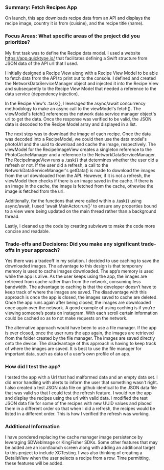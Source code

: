 ### Summary: Fetch Recipes App

On launch, this app downloads recipe data from an API and displays the recipe image, country it is from (cuisine), and the recipe title (name). 

### Focus Areas: What specific areas of the project did you prioritize?

My first task was to define the Recipe data model. I used a website https://app.quicktype.io/ that facilitates defining a Swift structure from JSON data of the API url that I used.

I initially designed a Recipe View along with a Recipe View Model to be able to fetch data from the API to print out to the console. I defined and created the NetworkDataServiceManager object and injected it into the Recipe View and subsequently to the Recipe View Model that needed a reference to the data service (dependency injection).

In the Recipe View's .task{}, I leveraged the async/await concurrency methodology to make an async call to the viewModel's fetch(). The viewModel's fetch() references the network data service manager object's url to get the data. Once the response was verified to be valid, the JSON data is decoded to the Recipe Model array and displayed in a list. 

The next step was to download the image of each recipe. Once the data was decoded into a RecipeModel, we could then use the data model's photoUrl and the uuid to download and cache the image, respectively. The viewModel for the RecipeImageView creates a singleton reference to the PhotoCacheManager and a reference to the NetworkDataServiceManager. The RecipeImageView runs a .task{} that determines whether the user did a refresh or not. If the user did a refresh, a call to the NetworkDataServiceManager's getData() is made to download the images from the url downloaded from the API. However, if it is not a refresh, the viewModel then checks if there is an image saved in the cache. If there is an image in the cache, the image is fetched from the cache, othewise the image is fetched from the url. 

Additionally, for the functions that were called within a .task{} using async/await, I used 'await MainActor.run{}' to ensure any properties bound to a view were being updated on the main thread rather than a background thread.

Lastly, I cleaned up the code by creating subviews to make the code more concise and readable. 

### Trade-offs and Decisions: Did you make any significant trade-offs in your approach?

Yes there was a tradeoff in my solution. I decided to use caching to save the downloaded images. The advantage to this design is that temporary memory is used to cache images downloaded. The app’s memory is used while the app is alive. As the user keeps using the app, the images are retrieved from cache rather than from the network, consuming less bandwidth. The advantage to caching is that the developer doesn’t have to keep track of where the images are saved. The disadvantage with this approach is once the app is closed, the images saved to cache are deleted. Once the app runs again after being closed, the images are downloaded once again over the network. A good example of using caching is if you’re viewing someone’s posts on instagram. With each scroll certain information could be cached so as to not make requests on the network.

The alternative approach would have been to use a file manager. If the app is ever closed, once the user runs the app again, the images are retrieved from the folder created by the file manager. The images are saved directly onto the device. The disadvantage of this approach is having to keep track of where the images are saved. It is best to use the file manager for important data, such as data of a user’s own profile of an app.

### How did I test the app?

I tested the app with a Url that had malformed data and an empty data set. I did error handling with alerts to inform the user that something wasn't right. I also created a test JSON data file on github identical to the JSON data file that was valid so that I could test the refresh feature. I would run the app and display the recipes using the url with valid data. I modified the test JSON data file for some of the recipes with new UUID values and placed them in a different order so that when I did a refresh, the recipes would be listed in a different order. This is how I verified the refresh was working. 

### Additional Information

I have pondered replacing the cache manager image persistence by leveraging SDWebImage or KingFisher SDKs. Some other features that may be added are an icon/launch screen along with adding an additional target to this project to include XCTesting. I was also thinking of creating a DetailsView when the user selects a recipe from a row. Time permitting, these features will be added.

